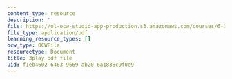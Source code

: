 ```yaml
---
content_type: resource
description: ''
file: https://ol-ocw-studio-app-production.s3.amazonaws.com/courses/6-042j-mathematics-for-computer-science-spring-2015/f1eb460264639669ab206a1838c9f0e9_yzKPotFLfsc.pdf
file_type: application/pdf
learning_resource_types: []
ocw_type: OCWFile
resourcetype: Document
title: 3play pdf file
uid: f1eb4602-6463-9669-ab20-6a1838c9f0e9
---
```

